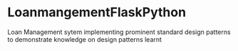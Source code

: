# LoanmangementFlaskPython
Loan Management sytem implementing prominent standard design patterns to demonstrate knowledge on design patterns learnt
